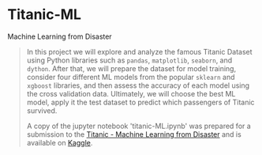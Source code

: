 # Titanic-ML
Machine Learning from Disaster

> In this project we will explore and analyze the famous Titanic Dataset using Python libraries such as `pandas`, `matplotlib`, `seaborn`, and `dython`. After that, we will prepare the dataset for model training, consider four different ML models from the popular `sklearn` and `xgboost` libraries, and then assess the accuracy of each model using the cross validation data. Ultimately, we will choose the best ML model, apply it the test dataset to predict which passengers of Titanic survived.
> 
>A copy of the jupyter notebook 'titanic-ML.ipynb' was prepared for a submission to the [Titanic - Machine Learning from Disaster](https://www.kaggle.com/c/titanic) and is available on [Kaggle](https://www.kaggle.com/alexkoshchii/top-7-titanic-dataset-notebook).

